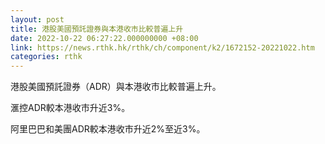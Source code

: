 ```yaml
---
layout: post
title: 港股美國預託證券與本港收市比較普遍上升
date: 2022-10-22 06:27:22.000000000 +08:00
link: https://news.rthk.hk/rthk/ch/component/k2/1672152-20221022.htm
categories: rthk
---
```


港股美國預託證券（ADR）與本港收市比較普遍上升。

滙控ADR較本港收市升近3%。

阿里巴巴和美團ADR較本港收市升近2%至近3%。
